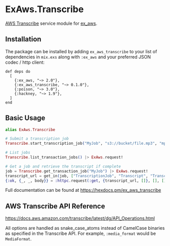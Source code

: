 # ExAws.Transcribe

[AWS Transcribe](https://docs.aws.amazon.com/transcribe/latest/dg/API_Operations.html) service module for [ex_aws](https://github.com/ex-aws/ex_aws).


## Installation

The package can be installed by adding `ex_aws_transcribe` to your list of dependencies
in `mix.exs` along with `:ex_aws` and your preferred JSON codec / http client:

```
def deps do
  [
    {:ex_aws, "~> 2.0"},
    {:ex_aws_transcribe, "~> 0.1.0"},
    {:poison, "~> 3.0"},
    {:hackney, "~> 1.9"},
  ]
end
```


## Basic Usage

```elixir
alias ExAws.Transcribe

# Submit a transcription job
Transcribe.start_transcription_job("MyJob", "s3://bucket/file.mp3", "mp3", "en-US") |> ExAws.request!

# List jobs
Transcribe.list_transaction_jobs() |> ExAws.request!

# Get a job and retrieve the transcript if complete
job = Transcribe.get_transaction_job("MyJob") |> ExAws.request!
transcript_url = get_in(job, ["TranscriptionJob", "Transcript", "TranscriptFileUri"])
{:ok, {_, _, body}} = :httpc.request(:get, {transcript_url, []}, [], [])
```

Full documentation can be found at <https://hexdocs.pm/ex_aws_transcribe>


## AWS Transcribe API Reference

<https://docs.aws.amazon.com/transcribe/latest/dg/API_Operations.html>

All options are handled as snake_case_atoms instead of CamelCase binaries as specified
in the Transcribe API. For example, `:media_format` would be `MediaFormat`.



